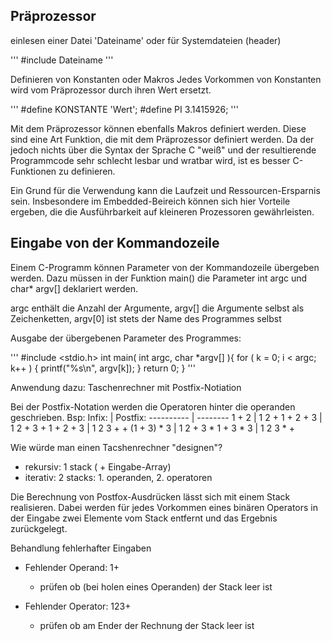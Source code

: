 ## Präprozessor

einlesen einer Datei 'Dateiname' oder
für Systemdateien (header) <Dateiname>

'''
#include Dateiname
'''


Definieren von Konstanten oder Makros
Jedes Vorkommen von Konstanten wird vom Präprozessor durch ihren Wert ersetzt.

'''
#define KONSTANTE 'Wert';
#define PI 3.1415926;
'''


Mit dem Präprozessor können ebenfalls Makros definiert werden. Diese sind eine Art Funktion, die mit dem Präprozessor definiert werden. Da der jedoch nichts über die Syntax der Sprache C "weiß" und der resultierende Programmcode sehr schlecht lesbar und wratbar wird, ist es besser C-Funktionen zu definieren.

Ein Grund für die Verwendung kann die Laufzeit und Ressourcen-Ersparnis sein. Insbesondere im Embedded-Beireich können sich hier Vorteile ergeben, die die Ausführbarkeit auf kleineren Prozessoren gewährleisten.


## Eingabe von der Kommandozeile

Einem C-Programm können Parameter von der Kommandozeile übergeben werden. Dazu müssen in der Funktion main() die Parameter int argc und char* argv[] deklariert werden.

argc enthält die Anzahl der Argumente,
argv[] die Argumente selbst als Zeichenketten,
argv[0] ist stets der Name des Programmes selbst

Ausgabe der übergebenen Parameter des Programmes:

'''
#include <stdio.h>
int main( int argc, char *argv[] ){
	for ( k = 0; i < argc; k++ ) {
		printf("%s\n", argv[k]);
	}
	return 0;
}
'''

Anwendung dazu: Taschenrechner mit Postfix-Notiation

Bei der Postfix-Notation werden die Operatoren hinter die operanden geschrieben. 
Bsp:
Infix:	    | Postfix: 
 ---------- | --------
1 + 2	    | 1 2 +
1 + 2 + 3   | 1 2 + 3 +
1 + 2 + 3   | 1 2 3 + +
(1 + 3) * 3 | 1 2 + 3 *
1 + 3 * 3   | 1 2 3 * +

Wie würde man einen Tacshenrechner "designen"?
* rekursiv: 1 stack ( + Eingabe-Array)
* iterativ: 2 stacks: 1. operanden, 2. operatoren 

Die Berechnung von Postfox-Ausdrücken lässt sich mit einem Stack realisieren. Dabei werden für jedes Vorkommen eines binären Operators in der Eingabe zwei Elemente vom Stack entfernt und das Ergebnis zurückgelegt.

Behandlung fehlerhafter Eingaben

- Fehlender Operand: 1+
  * prüfen ob (bei holen eines Operanden) der Stack leer ist
 
- Fehlender Operator: 123+
  * prüfen ob am Ender der Rechnung der Stack leer ist

